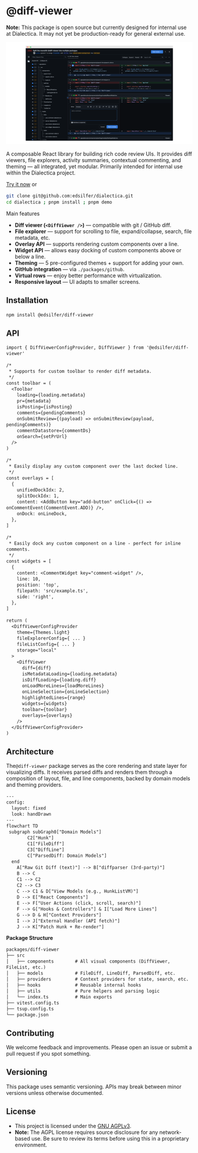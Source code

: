 # @diff-viewer

**Note:** This package is open source but currently designed for internal use at Dialectica. It may not yet be production-ready for general external use.

<p align="center">
  <img src="https://github.com/edsilfer/dialectica/blob/main/packages/diff-viewer/assets/dark-theme-web-split-view.png?raw=true" alt="dialectica diff viewer" style="max-width: 100%; height: auto;">
</p>

A composable React library for building rich code review UIs. It provides diff viewers, file explorers, activity summaries, contextual commenting, and theming — all integrated, yet modular. Primarily intended for internal use within the Dialectica project.

[Try it now](https://edsilfer.github.io/dialectica/) or

```bash
git clone git@github.com:edsilfer/dialectica.git
cd dialectica ; pnpm install ; pnpm demo
```

Main features

<ul>
  <li><strong>Diff viewer (<code>&lt;DiffViewer /&gt;</code>)</strong> — compatible with git / GitHub diff.</li>
  <li><strong>File explorer</strong> — support for scrolling to file, expand/collapse, search, file metadata, etc.</li>
  <li><strong>Overlay API</strong> — supports rendering custom components over a line.</li>
  <li><strong>Widget API</strong> — allows easy docking of custom components above or below a line.</li>
  <li><strong>Theming</strong> — 5 pre-configured themes + support for adding your own.</li>
  <li><strong>GitHub integration</strong> — via <code>./packages/github</code>.</li>
  <li><strong>Virtual rows</strong> — enjoy better performance with virtualization.</li>
  <li><strong>Responsive layout</strong> — UI adapts to smaller screens.</li>
</ul>

## Installation

```bash
npm install @edsilfer/diff-viewer
```

## API

```tsx
import { DiffViewerConfigProvider, DiffViewer } from '@edsilfer/diff-viewer'

/*
 * Supports for custom toolbar to render diff metadata.
 */
const toolbar = (
  <Toolbar
    loading={loading.metadata}
    pr={metadata}
    isPosting={isPosting}
    comments={pendingComments}
    onSubmitReview={(payload) => onSubmitReview(payload, pendingComments)}
    commentDatastore={commentDs}
    onSearch={setPrUrl}
  />
)

/*
 * Easily display any custom component over the last docked line.
 */
const overlays = [
  {
    unifiedDockIdx: 2,
    splitDockIdx: 1,
    content: <AddButton key="add-button" onClick={() => onCommentEvent(CommentEvent.ADD)} />,
    onDock: onLineDock,
  },
]

/*
 * Easily dock any custom component on a line - perfect for inline comments.
 */
const widgets = [
  {
    content: <CommentWidget key="comment-widget" />,
    line: 10,
    position: 'top',
    filepath: 'src/example.ts',
    side: 'right',
  },
]

return (
  <DiffViewerConfigProvider
    theme={Themes.light}
    fileExplorerConfig={ ... }
    fileListConfig={ ... }
    storage="local"
  >
    <DiffViewer
      diff={diff}
      isMetadataLoading={loading.metadata}
      isDiffLoading={loading.diff}
      onLoadMoreLines={loadMoreLines}
      onLineSelection={onLineSelection}
      highlightedLines={range}
      widgets={widgets}
      toolbar={toolbar}
      overlays={overlays}
    />
  </DiffViewerConfigProvider>
)
```

## Architecture

The`@diff-viewer` package serves as the core rendering and state layer for visualizing diffs. It receives parsed diffs and renders them through a composition of layout, file, and line components, backed by domain models and theming providers.

```mermaid
---
config:
  layout: fixed
  look: handDrawn
---
flowchart TD
 subgraph subGraph0["Domain Models"]
        C2["Hunk"]
        C1["FileDiff"]
        C3["DiffLine"]
        C["ParsedDiff: Domain Models"]
  end
    A["Raw Git Diff (text)"] --> B["diffparser (3rd-party)"]
    B --> C
    C1 --> C2
    C2 --> C3
    C --> C1 & D["View Models (e.g., HunkListVM)"]
    D --> E["React Components"]
    E --> F["User Actions (click, scroll, search)"]
    F --> G["Hooks & Controllers"] & I["Load More Lines"]
    G --> D & H["Context Providers"]
    I --> J["External Handler (API fetch)"]
    J --> K["Patch Hunk + Re-render"]
```

**Package Structure**

```
packages/diff-viewer
├── src
│   ├── components        # All visual components (DiffViewer, FileList, etc.)
│   ├── models            # FileDiff, LineDiff, ParsedDiff, etc.
│   ├── providers         # Context providers for state, search, etc.
│   ├── hooks             # Reusable internal hooks
│   ├── utils             # Pure helpers and parsing logic
│   └── index.ts          # Main exports
├── vitest.config.ts
├── tsup.config.ts
└── package.json
```

## Contributing

We welcome feedback and improvements. Please open an issue or submit a pull request if you spot something.

## Versioning

This package uses semantic versioning. APIs may break between minor versions unless otherwise documented.

## License

- This project is licensed under the [GNU AGPLv3](./LICENSE).
- **Note:** The AGPL license requires source disclosure for any network-based use. Be sure to review its terms before using this in a proprietary environment.
